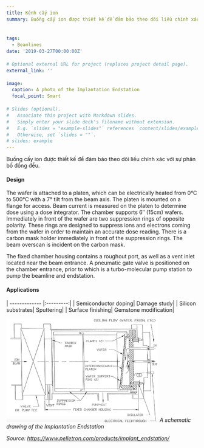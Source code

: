 ```yaml
---
title: Kênh cấy ion
summary: Buồng cấy ion được thiết kế để đảm bảo theo dõi liều chính xác với sự phân bố đồng đều.


tags:
  - Beamlines
date: '2019-03-27T00:00:00Z'

# Optional external URL for project (replaces project detail page).
external_link: ''

image:
  caption: A photo of the Implantation Endstation
  focal_point: Smart

# Slides (optional).
#   Associate this project with Markdown slides.
#   Simply enter your slide deck's filename without extension.
#   E.g. `slides = "example-slides"` references `content/slides/example-slides.md`.
#   Otherwise, set `slides = ""`.
# slides: example
---
```


Buồng cấy ion được thiết kế để đảm bảo theo dõi liều chính xác với sự phân bố đồng đều.

#### Design

The wafer is attached to a platen, which can be electrically heated from 0°C to 500°C with a 7° tilt from the beam axis. The platen is mounted on a flange for access. Beam current is measured on the platen to determine dose using a dose integrator. The chamber supports 6″ (15cm) wafers. 
Immediately in front of the wafer are two suppression rings of opposite polarity. These rings are designed to suppress ions and electrons coming from the wafer in order to maintain an accurate dose reading. There is a carbon mask holder immediately in front of the suppression rings. The beam overscan is incident on the carbon mask.

The fixed chamber housing contains a roughout port, as well as a vent inlet located near the beam entrance. A pneumatic gate valve is positioned on the chamber entrance, prior to which is a turbo-molecular pump station to pump the beamline and endstation.

#### Applications

| ------------- |:---------:|
|<i class="fa fa-chevron-right" aria-hidden="true"></i> Semiconductor doping|<i class="fa fa-chevron-right" aria-hidden="true"></i> Damage study|
|<i class="fa fa-chevron-right" aria-hidden="true"></i> Silicon substrates|<i class="fa fa-chevron-right" aria-hidden="true"></i> Sputtering|
|<i class="fa fa-chevron-right" aria-hidden="true"></i> Surface finishing|<i class="fa fa-chevron-right" aria-hidden="true"></i> Gemstone modification|


![[Schematic view]](./implantation2.png)
*A schematic drawing of the Implantation Endstation*

*Source: https://www.pelletron.com/products/implant_endstation/*

